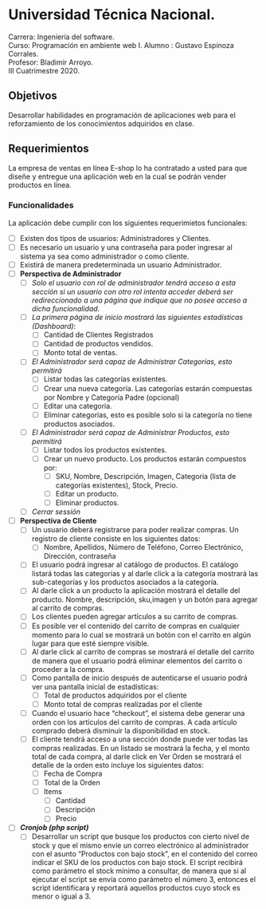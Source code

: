 # Universidad Técnica Nacional.
Carrera: Ingeniería del software.  
Curso:   Programación en ambiente web I.
Alumno : Gustavo Espinoza Corrales.  
Profesor: Bladimir Arroyo.      
III Cuatrimestre 2020.

## Objetivos
Desarrollar habilidades en programación de aplicaciones web para el reforzamiento de los conocimientos adquiridos en clase.

## Requerimientos
La empresa de ventas en línea E-shop lo ha contratado a usted para que diseñe y entregue una aplicación web en la cual se podrán vender productos en línea.

### Funcionalidades
La aplicación debe cumplir con los siguientes requerimietos funcionales:
- [ ] Existen dos tipos de usuarios: Administradores y Clientes.
- [ ] Es necesario un usuario y una contraseña para poder ingresar al sistema ya sea como administrador o como cliente.
- [ ] Existirá de manera predeterminada un usuario Administrador.
- [ ] **Perspectiva de Administrador** 
    - [ ] *Solo el usuario con rol de administrador tendrá acceso a esta sección si un usuario con otro rol intenta acceder deberá ser redireccionado a una página que indique que no posee acceso a dicha funcionalidad.* 
    - [ ] *La primera página de inicio mostrará las siguientes estadísticas (Dashboard)*:
        - [ ] Cantidad de Clientes Registrados
        - [ ] Cantidad de productos vendidos.
        - [ ] Monto total de ventas.
    - [ ] *El Administrador será capaz de Administrar Categorías, esto permitirá*
        - [ ] Listar todas las categorías existentes.
        - [ ] Crear una nueva categoría. Las categorías estarán compuestas por Nombre y Categoría Padre (opcional)
        - [ ] Editar una categoria.
        - [ ] Eliminar categorías, esto es posible solo si la categoría no tiene productos asociados.
    - [ ] *El Administrador será capaz de Administrar Productos, esto permitirá*
        - [ ] Listar todos los productos existentes.
        - [ ] Crear un nuevo producto. Los productos estarán compuestos por:
            - [ ] SKU, Nombre, Descripción, Imagen, Categoria (lista de categorías existentes), Stock, Precio.
            - [ ] Editar un producto.
            - [ ] Eliminar productos.
    - [ ] *Cerrar sessión*
- [ ] **Perspectiva de Cliente**
    - [ ] Un usuario deberá registrarse para poder realizar compras. Un registro de cliente
    consiste en los siguientes datos:
        - [ ] Nombre, Apellidos, Número de Teléfono, Correo Electrónico, Dirección, contraseña
    - [ ] El usuario podrá ingresar al catálogo de productos. El catálogo listará todas las categorías y al darle click a la categoría mostrará las sub-categorías y los productos asociados a la categoría.
    - [ ] Al darle click a un producto la aplicación mostrará el detalle del producto. Nombre, descripción, sku,imagen y un botón para agregar al carrito de compras.
    - [ ] Los clientes pueden agregar artículos a su carrito de compras.
    - [ ] Es posible ver el contenido del carrito de compras en cualquier momento para lo cual se mostrará un botón con el carrito en algún lugar para que esté siempre visible.
    - [ ] Al darle click al carrito de compras se mostrará el detalle del carrito de manera que el usuario podrá eliminar elementos del carrito o proceder a la compra.
    - [ ] Como pantalla de inicio después de autenticarse el usuario podrá ver una pantalla inicial de estadísticas:
        - [ ] Total de productos adquiridos por el cliente
        - [ ] Monto total de compras realizadas por el cliente
    - [ ] Cuando el usuario hace “checkout”, el sistema debe generar una orden con los artículos del carrito de compras. A cada artículo comprado deberá disminuir la disponibilidad en stock.
    - [ ] El cliente tendrá acceso a una sección donde puede ver todas las compras realizadas. En un listado se mostrará la fecha, y el monto total de cada compra, al darle click en Ver Orden se mostrará el detalle de la orden esto incluye los siguientes datos:
        - [ ] Fecha de Compra
        - [ ] Total de la Orden
        - [ ] Items
            - [ ] Cantidad
            - [ ] Descripción
            - [ ] Precio
- [ ] ***Cronjob (php script)***
    - [ ] Desarrollar un script que busque los productos con cierto nivel de stock y que el mismo envíe un correo electrónico al administrador con el asunto “Productos con bajo stock”, en el contenido del correo indicar el SKU de los productos con bajo stock. El script recibirá como parámetro el stock mínimo a consultar, de manera que si al ejecutar el script se envía como parámetro el número 3, entonces el script identificara y reportará aquellos productos cuyo stock es menor o igual a 3. 
